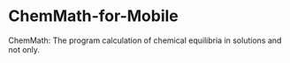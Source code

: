 ChemMath-for-Mobile
===================

ChemMath: The program calculation of chemical equilibria in solutions and not only.
